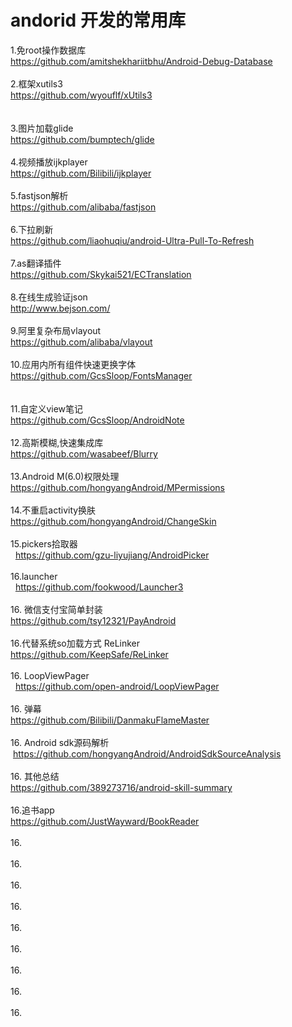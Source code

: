# andorid 开发的常用库</br>
1.免root操作数据库</br>
https://github.com/amitshekhariitbhu/Android-Debug-Database</br></br>
2.框架xutils3</br>
https://github.com/wyouflf/xUtils3 </br></br>                 
3.图片加载glide</br>
https://github.com/bumptech/glide</br></br>
4.视频播放ijkplayer </br>
https://github.com/Bilibili/ijkplayer</br></br>
5.fastjson解析</br>
https://github.com/alibaba/fastjson</br></br>
6.下拉刷新</br>
https://github.com/liaohuqiu/android-Ultra-Pull-To-Refresh</br></br>
7.as翻译插件</br>
https://github.com/Skykai521/ECTranslation</br></br> 
8.在线生成验证json </br>
http://www.bejson.com/</br></br>
9.阿里复杂布局vlayout</br>
https://github.com/alibaba/vlayout</br></br>
10.应用内所有组件快速更换字体</br> https://github.com/GcsSloop/FontsManager </br></br></br>
11.自定义view笔记 </br>  https://github.com/GcsSloop/AndroidNote  </br></br>
12.高斯模糊,快速集成库 </br> https://github.com/wasabeef/Blurry</br></br>
13.Android M(6.0)权限处理</br> https://github.com/hongyangAndroid/MPermissions</br></br>
14.不重启activity换肤</br> https://github.com/hongyangAndroid/ChangeSkin </br></br>
15.pickers拾取器 </br>   https://github.com/gzu-liyujiang/AndroidPicker </br></br>
16.launcher  </br>   https://github.com/fookwood/Launcher3 </br></br> 
16. 微信支付宝简单封装</br> https://github.com/tsy12321/PayAndroid </br></br> 
16.代替系统so加载方式 ReLinker</br> https://github.com/KeepSafe/ReLinker </br></br> 
16. LoopViewPager </br>   https://github.com/open-android/LoopViewPager </br></br> 
16. 弹幕 </br>https://github.com/Bilibili/DanmakuFlameMaster  </br></br> 
16. Android sdk源码解析</br>   https://github.com/hongyangAndroid/AndroidSdkSourceAnalysis</br></br> 
16. 其他总结</br> https://github.com/389273716/android-skill-summary </br></br> 
16.追书app </br>
 https://github.com/JustWayward/BookReader  </br></br> 
16.                  </br></br> 
16.                  </br></br> 
16.                  </br></br> 
16.                  </br></br> 
16.                  </br></br> 
16.                  </br></br> 
16.                  </br></br> 
16.                  </br></br> 
16.                  </br></br> 

